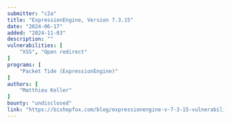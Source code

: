 ```yaml
---
submitter: "c2a"
title: "ExpressionEngine, Version 7.3.15"
date: "2024-06-17"
added: "2024-11-03"
description: ""
vulnerabilities: [
    "XSS", "Open redirect"
]
programs: [
    "Packet Tide (ExpressionEngine)"
]
authors: [
    "Matthieu Keller"
]
bounty: "undisclosed"
link: "https://bishopfox.com/blog/expressionengine-v-7-3-15-vulnerability-2"
---
```





